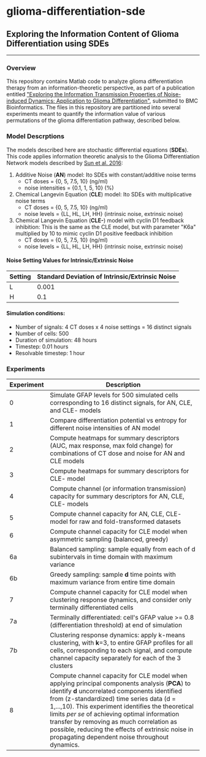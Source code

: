 # glioma-differentiation-sde
## Exploring the Information Content of Glioma Differentiation using SDEs
***
### Overview
This repository contains Matlab code to analyze glioma differentiation therapy from an information-theoretic perspective, as part of a publication entitled ["Exploring the Information Transmission Properties of Noise-induced Dynamics:
Application to Glioma Differentiation"](https://bmcbioinformatics.biomedcentral.com/articles/10.1186/s12859-019-2970-7), submitted to BMC Bioinformatics. The files in this repository are partitioned into several experiments meant to quantify the information value of various permutations of the glioma differentiation pathway, described below. 

### Model Descrptions
The models described here are stochastic differential equations (**SDEs**). This code applies information theoretic analysis to the Glioma Differentiation 
Network models described by [Sun et al. 2016](https://bmcsystbiol.biomedcentral.com/articles/10.1186/s12918-016-0316-x):

1. Additive Noise (**AN**) model: Ito SDEs with constant/additive noise terms
    * CT doses = {0, 5, 7.5, 10} (ng/ml)
    * noise intensities = {0.1, 1, 5, 10} (%)
2. Chemical Langevin Equation (**CLE**) model: Ito SDEs with multiplicative noise terms
    * CT doses = {0, 5, 7.5, 10} (ng/ml)
    * noise levels = {LL, HL, LH, HH} (intrinsic noise, extrinsic noise)
3. Chemical Langevin Equation (**CLE-**) model with cyclin D1 feedback inhibition:
    This is the same as the CLE model, but with parameter "K6a" multiplied by 10 to
    mimic cyclin D1 positive feedback inhibition
    * CT doses = {0, 5, 7.5, 10} (ng/ml)
    * noise levels = {LL, HL, LH, HH} (intrinsic noise, extrinsic noise)
    
    
#### Noise Setting Values for Intrinsic/Extrinsic Noise
Setting | Standard Deviation of Intrinsic/Extrinsic Noise
--------|------------------------------------------------
L       |         0.001
H       |         0.1

#### Simulation conditions:
* Number of signals: 4 CT doses x 4 noise settings = 16 distinct signals
* Number of cells: 500
* Duration of simulation: 48 hours
* Timestep: 0.01 hours
* Resolvable timestep: 1 hour

### Experiments
Experiment | Description
--------- | -----------
0 |  Simulate GFAP levels for 500 simulated cells corresponding to 16 distinct signals, for AN, CLE, and CLE- models
1 |  Compare differentiation potential vs entropy for different noise intensities of AN model 
2 |  Compute heatmaps for summary descriptors (AUC, max response, max fold change) for combinations of CT dose and noise for AN and CLE models
3 |  Compute heatmaps for summary descriptors for CLE- model
4 |  Compute channel (or information transmission) capacity for summary descriptors for AN, CLE, CLE- models
5 |  Compute channel capacity for AN, CLE, CLE- model for raw and fold-transformed datasets 
6 |  Compute channel capacity for CLE model when asymmetric sampling (balanced, greedy)
6a | Balanced sampling: sample equally from each of d subintervals in time domain with maximum variance
6b | Greedy sampling: sample **d** time points with maximum variance from entire time domain 
7 |  Compute channel capacity for CLE model when clustering response dynamics, and consider only terminally differentiated cells
7a | Terminally differentiated: cell's GFAP value >= 0.8 (differentiation threshold) at end of simulation
7b | Clustering response dynamics: apply k-means clustering, with **k**=3, to entire GFAP profiles for all cells, corresponding to each signal, and compute channel capacity separately for each of the 3 clusters
8 | Compute channel capacity for CLE model when applying principal components analysis (**PCA**) to identify **d** uncorrelated components identified from (z-standardized) time series data (d = 1,...,10). This experiment identifies the theoretical limits *per se* of achieving optimal information transfer by removing as much correlation as possible, reducing the effects of extrinsic noise in       propagating dependent noise throughout dynamics.








